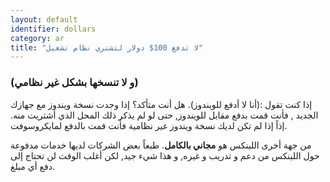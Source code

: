 ```yaml
---
layout: default
identifier: dollars
category: ar
title: "لا تدفع 100$ دولار لتشتري نظام تشغيل"
---
```


<h3>(و لا تنسخها بشكل غير نظامي)</h3>

إذا كنت تقول :(أنا لا أدفع للويندوز). هل أنت متأكد؟
إذا وجدت نسخة ويندوز مع جهازك الجديد , فأنت قمت بدفع مقابل للويندوز, حتى لو لم يذكر ذلك
المحل الذي أشتريت منه. إذاً إذا لم تكن لديك نسخة ويندوز غير نظامية فأنت قمت بالدفع لمايكروسوفت.

من جهة أخرى اللينكس هو <b>مجاني بالكامل</b>. 
طبعاً بعض الشركات لديها خدمات مدفوعة حول اللينكس من دعم و تدريب و غيره, و هذا شيء جيد, لكن أغلب الوقت لن تحتاج إلى دفع أي مبلغ.




